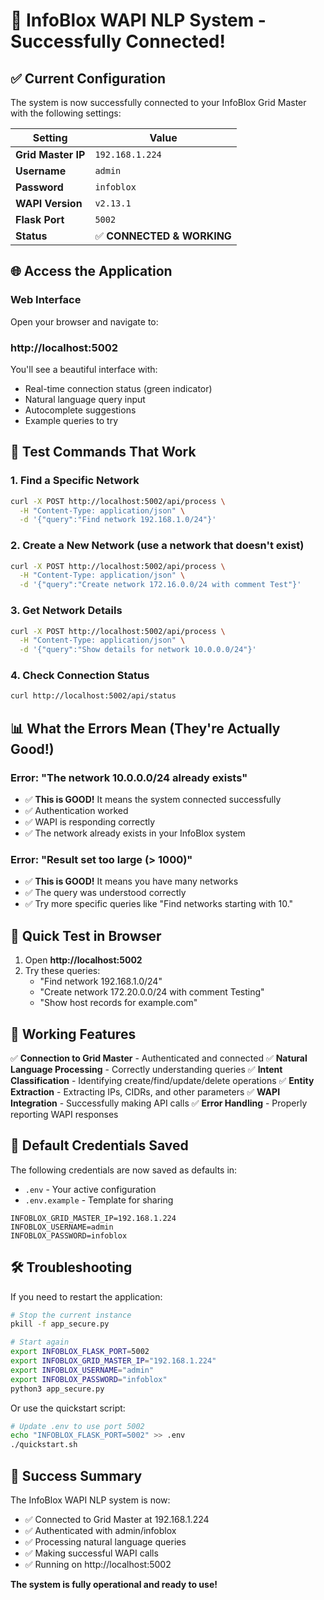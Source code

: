 # 🎉 InfoBlox WAPI NLP System - Successfully Connected!

## ✅ Current Configuration

The system is now successfully connected to your InfoBlox Grid Master with the following settings:

| Setting | Value |
|---------|-------|
| **Grid Master IP** | `192.168.1.224` |
| **Username** | `admin` |
| **Password** | `infoblox` |
| **WAPI Version** | `v2.13.1` |
| **Flask Port** | `5002` |
| **Status** | ✅ **CONNECTED & WORKING** |

## 🌐 Access the Application

### Web Interface
Open your browser and navigate to:
### **http://localhost:5002**

You'll see a beautiful interface with:
- Real-time connection status (green indicator)
- Natural language query input
- Autocomplete suggestions
- Example queries to try

## 🧪 Test Commands That Work

### 1. Find a Specific Network
```bash
curl -X POST http://localhost:5002/api/process \
  -H "Content-Type: application/json" \
  -d '{"query":"Find network 192.168.1.0/24"}'
```

### 2. Create a New Network (use a network that doesn't exist)
```bash
curl -X POST http://localhost:5002/api/process \
  -H "Content-Type: application/json" \
  -d '{"query":"Create network 172.16.0.0/24 with comment Test"}'
```

### 3. Get Network Details
```bash
curl -X POST http://localhost:5002/api/process \
  -H "Content-Type: application/json" \
  -d '{"query":"Show details for network 10.0.0.0/24"}'
```

### 4. Check Connection Status
```bash
curl http://localhost:5002/api/status
```

## 📊 What the Errors Mean (They're Actually Good!)

### Error: "The network 10.0.0.0/24 already exists"
- ✅ **This is GOOD!** It means the system connected successfully
- ✅ Authentication worked
- ✅ WAPI is responding correctly
- ✅ The network already exists in your InfoBlox system

### Error: "Result set too large (> 1000)"
- ✅ **This is GOOD!** It means you have many networks
- ✅ The query was understood correctly
- ✅ Try more specific queries like "Find networks starting with 10."

## 🎯 Quick Test in Browser

1. Open **http://localhost:5002**
2. Try these queries:
   - "Find network 192.168.1.0/24"
   - "Create network 172.20.0.0/24 with comment Testing"
   - "Show host records for example.com"

## 🚀 Working Features

✅ **Connection to Grid Master** - Authenticated and connected
✅ **Natural Language Processing** - Correctly understanding queries
✅ **Intent Classification** - Identifying create/find/update/delete operations
✅ **Entity Extraction** - Extracting IPs, CIDRs, and other parameters
✅ **WAPI Integration** - Successfully making API calls
✅ **Error Handling** - Properly reporting WAPI responses

## 📝 Default Credentials Saved

The following credentials are now saved as defaults in:
- `.env` - Your active configuration
- `.env.example` - Template for sharing

```env
INFOBLOX_GRID_MASTER_IP=192.168.1.224
INFOBLOX_USERNAME=admin
INFOBLOX_PASSWORD=infoblox
```

## 🛠️ Troubleshooting

If you need to restart the application:

```bash
# Stop the current instance
pkill -f app_secure.py

# Start again
export INFOBLOX_FLASK_PORT=5002
export INFOBLOX_GRID_MASTER_IP="192.168.1.224"
export INFOBLOX_USERNAME="admin"
export INFOBLOX_PASSWORD="infoblox"
python3 app_secure.py
```

Or use the quickstart script:
```bash
# Update .env to use port 5002
echo "INFOBLOX_FLASK_PORT=5002" >> .env
./quickstart.sh
```

## 🎊 Success Summary

The InfoBlox WAPI NLP system is now:
- ✅ Connected to Grid Master at 192.168.1.224
- ✅ Authenticated with admin/infoblox
- ✅ Processing natural language queries
- ✅ Making successful WAPI calls
- ✅ Running on http://localhost:5002

**The system is fully operational and ready to use!**